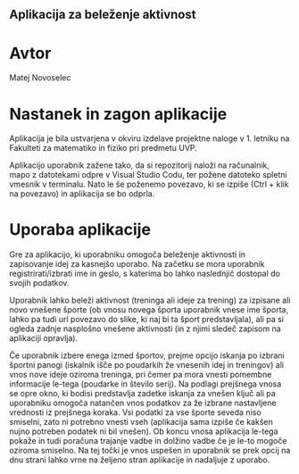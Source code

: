 ## Aplikacija za beleženje aktivnost
# Avtor
Matej Novoselec

# Nastanek in zagon aplikacije
Aplikacija je bila ustvarjena v okviru izdelave projektne naloge v 1. letniku na Fakulteti za matematiko in fiziko pri predmetu UVP.

Aplikacijo uporabnik zažene tako, da si repozitorij naloži na računalnik, mapo z datotekami odpre v Visual Studio Codu, ter požene datoteko spletni vmesnik v terminalu. Nato le še poženemo povezavo, ki se izpiše (Ctrl + klik na povezavo) in aplikacija se bo odprla.

# Uporaba aplikacije
Gre za aplikacijo, ki uporabniku omogoča beleženje aktivnosti in zapisovanje idej za kasnejšo uporabo.
Na začetku se mora uporabnik registrirati/izbrati ime in geslo, s katerima bo lahko naslednjič dostopal do svojih podatkov.

Uporabnik lahko beleži aktivnost (treninga ali ideje za trening) za izpisane ali novo vnešene športe (ob vnosu novega športa uporabnik vnese ime športa, lahko pa tudi url povezavo do slike, ki naj bi ta šport predstavljala), ali pa si ogleda zadnje nasplošno vnešene aktivnosti (in z njimi sledeč zapisom na aplikaciji opravlja).

Če uporabnik izbere enega izmed športov, prejme opcijo iskanja po izbrani športni panogi (iskalnik išče po poudarkih že vnesenih idej in treningov) ali vnos nove ideje oziroma treninga, pri čemer pa mora vnesti pomembne informacije le-tega (poudarke in število serij).
Na podlagi prejšnega vnosa se opre okno, ki bodisi predstavlja zadetke iskanja za vnešen ključ ali pa uporabniku omogoča natančen vnos podatkov za že izbrane nastavljene vrednosti iz prejšnega koraka. Vsi podatki za vse športe seveda niso smiselni, zato ni potrebno vnesti vseh (aplikacija sama izpiše če kakšen nujno potreben podatek ni bil vnešen). Ob koncu vnosa aplikacija le-tega pokaže in tudi poračuna trajanje vadbe in dolžino vadbe če je le-to mogoče oziroma smiselno. Na tej točki je vnos uspešen in uporabnik se prek opcij na dnu strani lahko vrne na željeno stran aplikacije in nadaljuje z uporabo. 